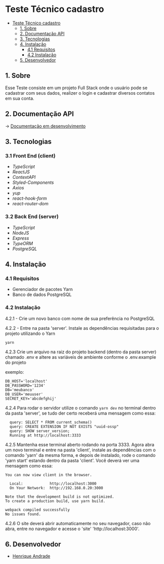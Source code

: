 # Teste Técnico cadastro

- [Teste Técnico cadastro](#teste-técnico-cadastro)
  - [1. Sobre](#1-sobre)
  - [2. Documentação API](#2-documentação-api)
  - [3. Tecnologias](#3-tecnologias)
  - [4. Instalação](#4-instalação)
    - [4.1 Requisitos](#41-requisitos)
    - [4.2 Instalação](#42-instalação)
  - [5. Desenvolvedor](#5-desenvolvedor)

<a name="sobre"></a>

## 1. Sobre

Esse Teste consiste em um projeto Full Stack onde o usuário pode se cadastrar com seus dados, realizer o login e cadastrar diversos contatos em sua conta.

<a name="links"></a>

## 2. Documentação API

→ <a name="doc-devtech" href="https://github.com/henriqueyujiandrade/teste-cadastro-contatos" target="_blank">Documentação em desenvolvimento</a>

<a name="techs"></a>

## 3. Tecnologias

### 3.1 Front End (client)

- _TypeScript_
- _ReactJS_
- _ContextAPI_
- _Styled-Components_
- _Axios_
- _yup_
- _react-hook-form_
- _react-router-dom_


### 3.2 Back End (server)
- _TypeScript_
- _NodeJS_
- _Express_
- _TypeORM_
- _PostgreSQL_

<a name="instalacao"></a>

## 4. Instalação

### 4.1 Requisitos

- Gerenciador de pacotes Yarn
- Banco de dados PostgreSQL

### 4.2 Instalação

4.2.1 - Crie um novo banco com nome de sua preferência no PostgreSQL

4.2.2 - Entre na pasta 'server'. Instale as dependências requisitadas para o projeto utilizando o Yarn

`yarn`

4.2.3 Crie um arquivo na raiz do projeto backend (dentro da pasta server) chamado .env e altere as variáveis de ambiente conforme o .env.example do projeto

exemplo:
```
DB_HOST='localhost'
DB_PASSWORD='1234'
DB='meubanco'
DB_USER='meuuser'
SECRET_KEY='abcdefghij'
```

4.2.4 Para rodar o servidor utilize o comando `yarn dev` no terminal dentro da pasta 'server', se tudo der certo receberá uma mensagem como essa:

      query: SELECT * FROM current_schema()
      query: CREATE EXTENSION IF NOT EXISTS "uuid-ossp"
      query: SHOW server_version;
      Running at http://localhost:3333

4.2.5 Mantenha esse terminal aberto rodando na porta 3333. Agora abra um novo terminal e entre na pasta 'client', instale as dependências com o comando 'yarn' da mesma forma, e depois de instalado, rode o comando 'yarn start' estando dentro da pasta 'client'. Você deverá ver uma mensagem como essa:

```
You can now view client in the browser.

  Local:            http://localhost:3000
  On Your Network:  http://192.168.0.20:3000

Note that the development build is not optimized.
To create a production build, use yarn build.

webpack compiled successfully
No issues found.
```

4.2.6 O site deverá abrir automaticamente no seu navegador, caso não abra, entre no navegador e acesse o 'site' 'http://localhost:3000'.

<a name="devs"></a>

## 6. Desenvolvedor

- <a name="henrique" href="https://www.linkedin.com/in/henriqueyujiandrade/" target="_blank">Henrique Andrade</a>

